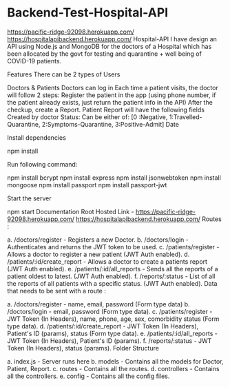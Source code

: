 ﻿# Backend-Test-Hospital-API

https://pacific-ridge-92098.herokuapp.com/
https://hospitalapibackend.herokuapp.com/
Hospital-API
I have design an API using Node.js and MongoDB for the doctors of a Hospital which has been allocated by the govt for testing and quarantine + well being of COVID-19 patients.

Features
There can be 2 types of Users

Doctors & Patients
Doctors can log in
Each time a patient visits, the doctor will follow 2 steps:
Register the patient in the app (using phone number, if the patient already exists, just return the patient info in the API)
After the checkup, create a Report.
Patient Report will have the following fields
Created by doctor
Status: Can be either of: [0 :Negative, 1:Travelled-Quarantine, 2:Symptoms-Quarantine, 3:Positive-Admit]
Date

Install dependencies

  npm install
  
  Run following command:

npm install bcrypt
npm install express
npm install jsonwebtoken
npm install mongoose
npm install passport
npm install passport-jwt
  
Start the server

  npm start
Documentation
Root Hosted Link - https://pacific-ridge-92098.herokuapp.com/
https://hospitalapibackend.herokuapp.com/
Routes :

a. /doctors/register - Registers a new Doctor.
b. /doctors/login - Authenticates and returns the JWT token to be used.
c. /patients/register - Allows a doctor to register a new patient (JWT Auth enabled).
d. /patients/:id/create_report - Allows a doctor to create a patients report (JWT Auth enabled).
e. /patients/:id/all_reports - Sends all the reports of a patient oldest to latest. (JWT Auth enabled).
f. /reports/:status - List of all the reports of all patients with a specific status. (JWT Auth enabled).
Data that needs to be sent with a route :

a. /doctors/register - name, email, password (Form type data)
b. /doctors/login - email, password (Form type data).
c. /patients/register - JWT Token (In Headers), name, phone, age, sex, comorbidity status (Form type data).
d. /patients/:id/create_report - JWT Token (In Headers), Patient's ID (params), status (Form type data).
e. /patients/:id/all_reports - JWT Token (In Headers), Patient's ID (params).
f. /reports/:status - JWT Token (In Headers), status (params).
Folder Structure

a. index.js - Server runs here
b. models - Contains all the models for Doctor, Patient, Report.
c. routes - Contains all the routes.
d. controllers - Contains all the controllers.
e. config - Contains all the config files.
